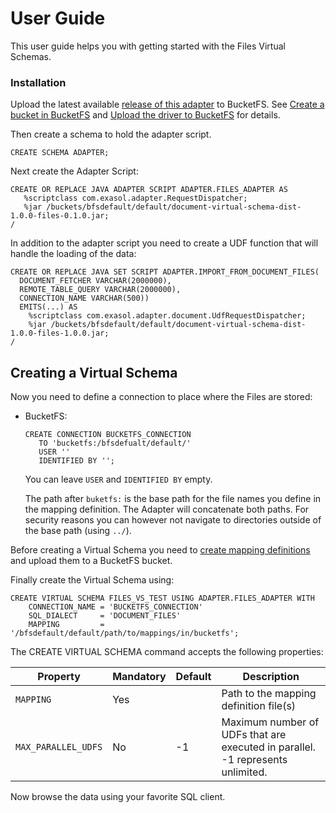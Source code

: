 # User Guide

This user guide helps you with getting started with the Files Virtual Schemas.

### Installation
 
Upload the latest available [release of this adapter](https://github.com/exasol/virtual-schema-common-document-files/releases) to BucketFS.
See [Create a bucket in BucketFS](https://docs.exasol.com/administration/on-premise/bucketfs/create_new_bucket_in_bucketfs_service.htm) and [Upload the driver to BucketFS](https://docs.exasol.com/administration/on-premise/bucketfs/accessfiles.htm) for details.

Then create a schema to hold the adapter script.

```
CREATE SCHEMA ADAPTER;
```

Next create the Adapter Script:
 ```
CREATE OR REPLACE JAVA ADAPTER SCRIPT ADAPTER.FILES_ADAPTER AS
    %scriptclass com.exasol.adapter.RequestDispatcher;
    %jar /buckets/bfsdefault/default/document-virtual-schema-dist-1.0.0-files-0.1.0.jar;
/
```

In addition to the adapter script you need to create a UDF function that will handle the loading of the data:
```
CREATE OR REPLACE JAVA SET SCRIPT ADAPTER.IMPORT_FROM_DOCUMENT_FILES(
  DOCUMENT_FETCHER VARCHAR(2000000),
  REMOTE_TABLE_QUERY VARCHAR(2000000),
  CONNECTION_NAME VARCHAR(500))
  EMITS(...) AS
    %scriptclass com.exasol.adapter.document.UdfRequestDispatcher;
    %jar /buckets/bfsdefault/default/document-virtual-schema-dist-1.0.0-files-1.0.0.jar;
/
```

## Creating a Virtual Schema
 
Now you need to define a connection to place where the Files are stored:

* BucketFS:
     ```
    CREATE CONNECTION BUCKETFS_CONNECTION
        TO 'bucketfs:/bfsdefualt/default/'
        USER ''
        IDENTIFIED BY '';
    ```
  You can leave `USER` and `IDENTIFIED BY` empty.
  
  The path after `buketfs:` is the base path for the file names you define in the mapping definition.
  The Adapter will concatenate both paths. 
  For security reasons you can however not navigate to directories outside of the base path (using `../`). 

Before creating a Virtual Schema you need to [create mapping definitions](create_a_mapping_definition.md) and upload them to a BucketFS bucket.

Finally create the Virtual Schema using:

```
CREATE VIRTUAL SCHEMA FILES_VS_TEST USING ADAPTER.FILES_ADAPTER WITH
    CONNECTION_NAME = 'BUCKETFS_CONNECTION'
    SQL_DIALECT     = 'DOCUMENT_FILES'
    MAPPING         = '/bfsdefault/default/path/to/mappings/in/bucketfs';
```

The CREATE VIRTUAL SCHEMA command accepts the following properties:

| Property          | Mandatory   |  Default      |   Description                                                                 |
|-------------------|-------------|---------------|-------------------------------------------------------------------------------|
|`MAPPING`          | Yes         |               | Path to the mapping definition file(s)                                        |
|`MAX_PARALLEL_UDFS`| No          | -1            | Maximum number of UDFs that are executed in parallel. -1 represents unlimited.|
 
Now browse the data using your favorite SQL client.